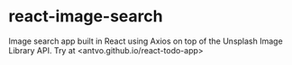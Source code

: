 # react-image-search
Image search app built in React using Axios on top of the Unsplash Image Library API. Try at <antvo.github.io/react-todo-app>
